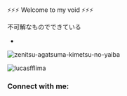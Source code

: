 ⚡⚡⚡ Welcome to my void ⚡⚡⚡


不可解なものでできている


- 
![zenitsu-agatsuma-kimetsu-no-yaiba](https://user-images.githubusercontent.com/60013440/153919838-4a7ba0a3-b09e-4eef-9cfc-ac126208ffbf.gif)


<p align="left"> <img src="https://komarev.com/ghpvc/?username=lucasfflima&label=Profile%20views&color=0e75b6&style=flat" alt="lucasfflima" /> </p>

<h3 align="left">Connect with me:</h3>
<p align="left">
</p>
